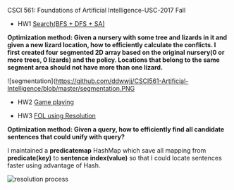 CSCI 561: Foundations of Artificial Intelligence-USC-2017 Fall

* HW1 [Search(BFS + DFS + SA)](https://github.com/ddwwjj/CSCI561-Artificial-Intelligence/blob/master/homework1.cpp)

**Optimization method: Given a nursery with some tree and lizards in it and given a new lizard location, how to efficiently calculate the conflicts. I first created four segmented 2D array based on the original nursery(0 or more trees, 0 lizards) and the policy. Locations that belong to the same segment area should not have more than one lizard.**

![segmentation](https://github.com/ddwwjj/CSCI561-Artificial-Intelligence/blob/master/segmentation.PNG





* HW2 [Game playing](https://github.com/ddwwjj/CSCI561-Artificial-Intelligence/blob/master/homework2.cpp)

* HW3 [FOL using Resolution](https://github.com/ddwwjj/CSCI561-Artificial-Intelligence/blob/master/homework3.java)

**Optimization method: Given a query, how to efficiently find all candidate sentences that could unify with query?**

I maintained a **predicatemap** HashMap which save all mapping from **predicate(key)** to **sentence index(value)** so that I could locate sentences faster using advantage of Hash.

![resolution process](https://github.com/ddwwjj/CSCI561-Artificial-Intelligence/blob/master/Resolution_Process.PNG)
